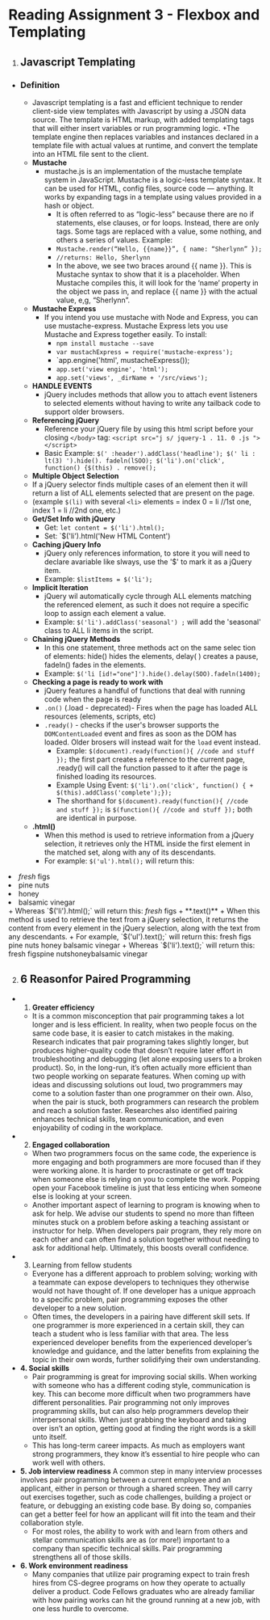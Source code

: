 # **Reading Assignment 3 - Flexbox and Templating**

1. ## Javascript Templating
  + ### Definition
    + Javascript templating is a fast and efficient technique to render client-side view templates with Javascript by using a JSON data source. The template is HTML markup, with added templating tags that will either insert variables or run programming logic.
    +The template engine then replaces variables and instances declared in a template file with actual values at runtime, and convert the template into an HTML file sent to the client.
    + **Mustache**  
      + mustache.js is an implementation of the mustache template system in JavaScript. Mustache is a logic-less template syntax. It can be used for HTML, config files, source code — anything. It works by expanding tags in a template using values provided in a hash or object.
        + It is often referred to as “logic-less” because there are no if statements, else clauses, or for loops. Instead, there are only tags. Some tags are replaced with a value, some nothing, and others a series of values. Example:
        + `Mustache.render(“Hello, {{name}}”, { name: “Sherlynn” });`
        + `//returns: Hello, Sherlynn`
        + In the above, we see two braces around {{ name }}. This is Mustache syntax to show that it is a placeholder. When Mustache compiles this, it will look for the ‘name’ property in the object we pass in, and replace {{ name }} with the actual value, e,g, “Sherlynn”.
    + **Mustache Express**
      + If you intend you use mustache with Node and Express, you can use mustache-express. Mustache Express lets you use Mustache and Express together easily. To install:
        + `npm install mustache --save`
        + `var mustachExpress = require('mustache-express');`
        + `app.engine('html', mustacheExpress());
        + `app.set('view engine', 'html');`
        + `app.set('views', _dirName + '/src/views');`
    + **HANDLE EVENTS**
      + jQuery includes methods that allow you to attach event listeners to selected elements without having to write any tailback code to support older browsers.
    + **Referencing jQuery**
      + Reference your jQuery file by using this html script before your closing `</body>` tag: `<script src="j s/ jquery-1 . 11. 0 .js "></script>`
      + Basic Example: `$(' :header').addClass('headline'); $(' li : lt(3) ').hide(). fadeln(lSOO); $('li').on('click', function() {$(this) . remove();`
    + **Multiple Object Selection**
     + If a jQuery selector finds multiple cases of an element then it will return a list of ALL elements selected that are present on the page.
     + (example `$(li)` with several `<li>` elements = index 0 = li //1st one, index 1 = li //2nd one, etc.) 
    + **Get/Set Info with jQuery**
      + Get: `let content = $('li').html();`
      + Set: `$('li').html('New HTML Content')
    + **Caching jQuery Info**
      + jQuery only references information, to store it you will need to declare avariable like slways, use the '$' to mark it as a jQuery item.
      + Example: `$listItems = $('li');`
    + **Implicit Iteration**
      + jQuery wil automatically cycle through ALL elements matching the referenced element, as such it does not require a specific loop to assign each element a value.
      + Example: `$('li').addClass('seasonal') ;` will add the 'seasonal' class to ALL li items in the script.
    + **Chaining jQuery Methods**
      + In this one statement, three methods act on the same selec tion of elements: hide() hides the elements, delay( ) creates a pause, fadeIn() fades in the elements.
      + Example: `$('li [id!="one"]').hide().delay(SOO).fadeln(1400);`
    + **Checking a page is ready to work with**
      + jQuery features a handful of functions that deal with running code when the page is ready
      + `.on()` (.load - deprecated)- Fires when the page has loaded ALL resources (elements, scripts, etc)
      + `.ready()` - checks if the user's browser supports the `DOMContentLoaded` event and fires as soon as the DOM has loaded. Older brosers will instead wait for the `load` event instead.
        + Example: `$(document).ready(function(){ //code and stuff });` the first part creates a reference to the current page, .ready() will call the function passed to it after the page is finished loading its resources.
        + Example Using Event: `$('li').on('click', function() { + $(this).addClass('complete');});`
        + The shorthand for `$(document).ready(function(){ //code and stuff });` is `$(function(){ //code and stuff });` both are identical in purpose.
    + **.html()**
      + When this method is used to retrieve information from a jQuery selection, it retrieves only the HTML inside the first element in the matched set, along with any of its descendants.
      + For example: `$('ul').html();` will return this:
<li id="one"><em>fresh</em> figs</li>
<li id="two">pine nuts</li>
<li id="three">honey</li>
<li id="four">balsamic vinegar</li>
      + Whereas `$('li').html();` will return this:
<em>fresh</em> figs
    + **.text()**
      + When this method is used to retrieve the text from a jQuery selection, it returns the content from every element in the jQuery selection, along with the text from any descendants.
      + For example, `$('ul').text();` will return this:
fresh figs
pine nuts
honey
balsamic vinegar
      + Whereas `$('li').text();` will return this:
fresh figspine nutshoneybalsamic vinegar
      
2. ## 6 Reasonfor Paired Programming
  + 1. **Greater efficiency**
    + It is a common misconception that pair programming takes a lot longer and is less efficient. In reality, when two people focus on the same code base, it is easier to catch mistakes in the making. Research indicates that pair programing takes slightly longer, but produces higher-quality code that doesn’t require later effort in troubleshooting and debugging (let alone exposing users to a broken product). So, in the long-run, it’s often actually more efficient than two people working on separate features. When coming up with ideas and discussing solutions out loud, two programmers may come to a solution faster than one programmer on their own. Also, when the pair is stuck, both programmers can research the problem and reach a solution faster. Researches also identified pairing enhances technical skills, team communication, and even enjoyability of coding in the workplace.
  + 2. **Engaged collaboration**
    + When two programmers focus on the same code, the experience is more engaging and both programmers are more focused than if they were working alone. It is harder to procrastinate or get off track when someone else is relying on you to complete the work. Popping open your Facebook timeline is just that less enticing when someone else is looking at your screen.
    + Another important aspect of learning to program is knowing when to ask for help. We advise our students to spend no more than fifteen minutes stuck on a problem before asking a teaching assistant or instructor for help. When developers pair program, they rely more on each other and can often find a solution together without needing to ask for additional help. Ultimately, this boosts overall confidence.
  + 3. Learning from fellow students
    + Everyone has a different approach to problem solving; working with a teammate can expose developers to techniques they otherwise would not have thought of. If one developer has a unique approach to a specific problem, pair programming exposes the other developer to a new solution.
    + Often times, the developers in a pairing have different skill sets. If one programmer is more experienced in a certain skill, they can teach a student who is less familiar with that area. The less experienced developer benefits from the experienced developer’s knowledge and guidance, and the latter benefits from explaining the topic in their own words, further solidifying their own understanding.
  + **4. Social skills**
    + Pair programming is great for improving social skills. When working with someone who has a different coding style, communication is key. This can become more difficult when two programmers have different personalities. Pair programming not only improves programming skills, but can also help programmers develop their interpersonal skills. When just grabbing the keyboard and taking over isn’t an option, getting good at finding the right words is a skill unto itself.
    + This has long-term career impacts. As much as employers want strong programmers, they know it’s essential to hire people who can work well with others.
  + **5. Job interview readiness**
A common step in many interview processes involves pair programming between a current employee and an applicant, either in person or through a shared screen. They will carry out exercises together, such as code challenges, building a project or feature, or debugging an existing code base. By doing so, companies can get a better feel for how an applicant will fit into the team and their collaboration style.
    + For most roles, the ability to work with and learn from others and stellar communication skills are as (or more!) important to a company than specific technical skills. Pair programming strengthens all of those skills.
  + **6. Work environment readiness**
    + Many companies that utilize pair programing expect to train fresh hires from CS-degree programs on how they operate to actually deliver a product. Code Fellows graduates who are already familiar with how pairing works can hit the ground running at a new job, with one less hurdle to overcome.
